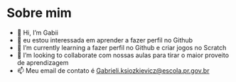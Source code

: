 # Sobre mim
- 👋 Hi, I’m  Gabii
- 👀 eu estou interessada em aprender a fazer perfil no Github  
- 🌱 I’m currently learning a fazer perfil no  Github e criar jogos no Scratch
- 💞️ I’m looking to collaborate com nossas aulas para tirar o maior proveito de aprendizagem
- 📫  Meu email de contato é Gabrieli.ksiozkievicz@escola.pr.gov.br
